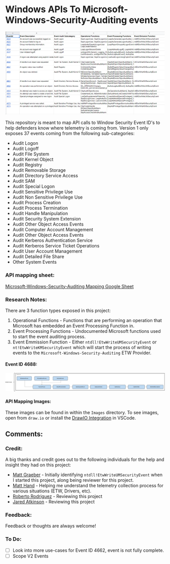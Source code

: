 # Windows APIs To Microsoft-Windows-Security-Auditing events
![Overview](Images/overview.png)

This repository is meant to map API calls to Window Security Event ID's to help defenders know where telemetry is coming from. Version 1 only exposes 37 events coming from the following sub-categories: 

* Audit Logon
* Audit Logoff
* Audit File System 
* Audit Kernel Object
* Audit Registry
* Audit Removable Storage
* Audit Directory Service Access
* Audit SAM
* Audit Special Logon
* Audit Sensitive Privilege Use
* Audit Non Sensitive Privilege Use
* Audit Process Creation
* Audit Process Termination
* Audit Handle Manipulation
* Audit Security System Extension
* Audit Other Object Access Events
* Audit Computer Account Management
* Audit Other Object Access Events
* Audit Kerberos Authentication Service
* Audit Kerberos Service Ticket Operations
* Audit User Account Management
* Audit Detailed File Share
* Other System Events

### API mapping sheet:

[Microsoft-Windows-Security-Auditing Mapping Google Sheet](https://docs.google.com/spreadsheets/d/1d7hPRktxzYWmYtfLFaU_vMBKX2z98bci0fssTYyofdo/edit?usp=sharing)

### Research Notes:
There are 3 function types exposed in this project: 
1. Operational Functions - Functions that are performing an operation that Microsoft has embedded an Event Processing Function in.
2. Event Processing Functions - Undocumented Microsoft functions used to start the event auditing process.
3. Event Emmission Function - Either `ntdll!EtwWriteUMSecurityEvent` or `nt!EtwWriteKMSecurityEvent` which will start the process of writing events to the `Microsoft-Windows-Security-Auditing` ETW Provider. 

#### Event ID 4688:
![Mapping](Images/4688.drawio.png)

#### API Mapping Images:
These images can be found in within the `Images` directory. To see images, open from `draw.io` or install the [DrawIO Integration](https://marketplace.visualstudio.com/items?itemName=hediet.vscode-drawio) in VSCode.

## Comments:
### Credit:
A big thanks and credit goes out to the following individuals for the help and insight they had on this project:

* [Matt Graeber](https://twitter.com/mattifestation) - Initially identifying `ntdll!EtwWriteUMSecurityEvent` when I started this project, along being reviewer for this project.
* [Matt Hand](https://twitter.com/matterpreter) - Helping me understand the telemetry collection process for various situations (ETW, Drivers, etc).
* [Roberto Rodriguez](https://twitter.com/Cyb3rWard0g) - Reviewing this project
* [Jared Atkinson](https://twitter.com/jaredcatkinson) - Reviewing this project

### Feedback:
Feedback or thoughts are always welcome! 

### To Do: 
- [ ] Look into more use-cases for Event ID 4662, event is not fully complete. 
- [ ] Scope V2 Events
